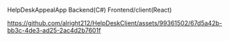 HelpDeskAppealApp
Backend(C#)
Frontend/client(React)

https://github.com/alright212/HelpDeskClient/assets/99361502/67d5a42b-bb3c-4de3-ad25-2ac4d2b7601f

